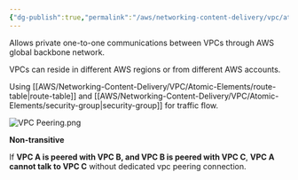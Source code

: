 ```yaml
---
{"dg-publish":true,"permalink":"/aws/networking-content-delivery/vpc/atomic-elements/vpc-peering/","title":"VPC Peering"}
---
```




Allows private one-to-one communications between VPCs through AWS global backbone network.

VPCs can reside in different AWS regions or from different AWS accounts.

Using [[AWS/Networking-Content-Delivery/VPC/Atomic-Elements/route-table\|route-table]] and [[AWS/Networking-Content-Delivery/VPC/Atomic-Elements/security-group\|security-group]]  for traffic flow.


![VPC Peering.png](/img/user/AWS/Networking-Content-Delivery/VPC/png/Atomic-Elements/VPC%20Peering.png)


**Non-transitive**

If **VPC A is peered with VPC B, and VPC B is peered with VPC C**, **VPC A cannot talk to VPC C** without dedicated vpc peering connection.